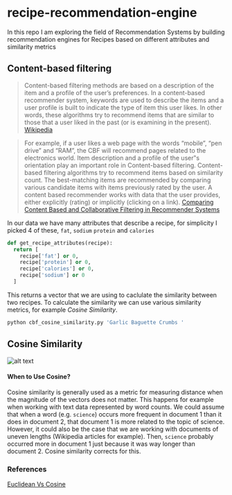 # recipe-recommendation-engine

In this repo I am exploring the field of Recommendation Systems by building recommendation engines for Recipes based on different attributes and similarity metrics

## Content-based filtering

>Content-based filtering methods are based on a description of the item and a profile of the user’s preferences. In a content-based recommender system, keywords are used to describe the items and a user profile is built to indicate the type of item this user likes. In other words, these algorithms try to recommend items that are similar to those that a user liked in the past (or is examining in the present). [Wikipedia](https://en.wikipedia.org/wiki/Recommender_system)

>For example, if a user likes a web page with the words
“mobile”, “pen drive” and “RAM”, the CBF will recommend
pages related to the electronics world. Item description and a
profile of the user‟s orientation play an important role in
Content-based filtering. Content-based filtering algorithms
try to recommend items based on similarity count. The
best-matching items are recommended by comparing various
candidate items with items previously rated by the user.
A content based recommender works with data that the
user provides, either explicitly (rating) or implicitly (clicking
on a link). [Comparing Content Based and Collaborative
Filtering in Recommender Systems](https://www.ijntr.org/download_data/IJNTR03040022.pdf)

In our data we have many attributes that describe a recipe, for simplicity I picked 4 of these, `fat`, `sodium` `protein` and `calories`

```py
def get_recipe_attributes(recipe):
  return [
    recipe['fat'] or 0,
    recipe['protein'] or 0,
    recipe['calories'] or 0,
    recipe['sodium'] or 0
  ]
```

This returns a vector that we are using to caclulate the similarity between two recipes. To calculate the similarity we can use various similarity metrics, for example *Cosine Similarity*.

```bash
python cbf_cosine_similarity.py 'Garlic Baguette Crumbs '
```

## Cosine Similarity

![alt text](https://wikimedia.org/api/rest_v1/media/math/render/svg/1d94e5903f7936d3c131e040ef2c51b473dd071d "Cosine")




#### When to Use Cosine?
Cosine similarity is generally used as a metric for measuring distance when the magnitude of the vectors does not matter. This happens for example when working with text data represented by word counts. We could assume that when a word (e.g. `science`) occurs more frequent in document 1 than it does in document 2, that document 1 is more related to the topic of science. However, it could also be the case that we are working with documents of uneven lengths (Wikipedia articles for example). Then, `science` probably occurred more in document 1 just because it was way longer than document 2. Cosine similarity corrects for this.


### References

[Euclidean Vs Cosine](https://cmry.github.io/notes/euclidean-v-cosine)
